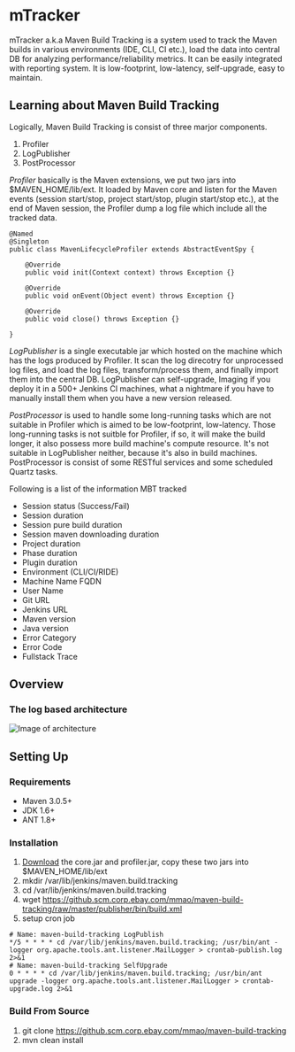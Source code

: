 mTracker
===================


mTracker a.k.a Maven Build Tracking is a system used to track the Maven builds in various environments (IDE, CLI, CI etc.), 
load the data into central DB for analyzing performance/reliability metrics.
It can be easily integrated with reporting system.
It is low-footprint, low-latency, self-upgrade, easy to maintain.

## Learning about Maven Build Tracking

Logically, Maven Build Tracking is consist of three marjor components. 

1. Profiler 
2. LogPublisher
3. PostProcessor

*Profiler* basically is the Maven extensions, we put two jars into $MAVEN_HOME/lib/ext.
It loaded by Maven core and listen for the Maven events (session start/stop, project start/stop, plugin start/stop etc.), 
at the end of Maven session, the Profiler dump a log file which include all the tracked data.

```
@Named
@Singleton
public class MavenLifecycleProfiler extends AbstractEventSpy {

    @Override
    public void init(Context context) throws Exception {}
    
    @Override
    public void onEvent(Object event) throws Exception {}

    @Override
    public void close() throws Exception {}

}
```

*LogPublisher* is a single executable jar which hosted on the machine which has the logs produced by Profiler. 
It scan the log direcotry for unprocessed log files, and load the log files, transform/process them, and finally
import them into the central DB. LogPublisher can self-upgrade, Imaging if you deploy it in a 500+ Jenkins CI machines,
what a nightmare if you have to manually install them when you have a new version released.


*PostProcessor* is used to handle some long-running tasks which are not suitable in Profiler which is aimed to 
be low-footprint, low-latency. Those long-running tasks is not suitble for Profiler, if so, it will make the build longer,
it also possess more build machine's compute resource. It's not suitable in LogPublisher neither, because it's also in build machines.
PostProcessor is consist of some RESTful services and some scheduled Quartz tasks.

Following is a list of the information MBT tracked

* Session status (Success/Fail)
* Session duration
* Session pure build duration
* Session maven downloading duration
* Project duration
* Phase duration
* Plugin duration
* Environment (CLI/CI/RIDE)
*	Machine Name FQDN
*	User Name
*	Git URL
*	Jenkins URL
*	Maven version
*	Java version
*	Error Category
*	Error Code
*	Fullstack Trace

## Overview

### The log based architecture

![Image of architecture](https://github.scm.corp.ebay.com/mmao/maven-time-tracking/raw/master/docs/images/arch.png)


## Setting Up

### Requirements

* Maven 3.0.5+
* JDK 1.6+
* ANT 1.8+

### Installation

1. [Download](https://github.scm.corp.ebay.com/mmao/maven-time-tracking/tree/master/downloads) the core.jar and profiler.jar, copy these two jars into $MAVEN_HOME/lib/ext
2. mkdir /var/lib/jenkins/maven.build.tracking
3. cd /var/lib/jenkins/maven.build.tracking
4. wget https://github.scm.corp.ebay.com/mmao/maven-build-tracking/raw/master/publisher/bin/build.xml
5. setup cron job

```
# Name: maven-build-tracking LogPublish
*/5 * * * * cd /var/lib/jenkins/maven.build.tracking; /usr/bin/ant -logger org.apache.tools.ant.listener.MailLogger > crontab-publish.log 2>&1
# Name: maven-build-tracking SelfUpgrade
0 * * * * cd /var/lib/jenkins/maven.build.tracking; /usr/bin/ant upgrade -logger org.apache.tools.ant.listener.MailLogger > crontab-upgrade.log 2>&1
```

### Build From Source

1. git clone https://github.scm.corp.ebay.com/mmao/maven-build-tracking
2. mvn clean install
